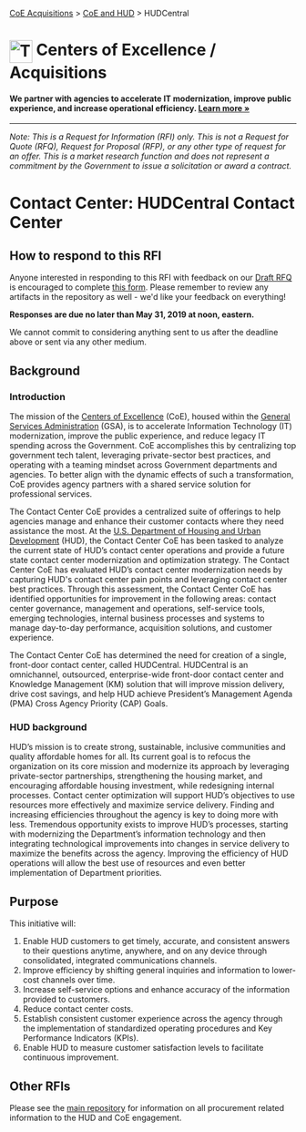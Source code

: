 [CoE Acquisitions](https://github.com/GSA/coe-acquisitions) > [CoE and HUD](https://github.com/GSA/coe-hud-acquisitions) > HUDCentral

<h1><img src="https://coe.gsa.gov/img/coe-logomark.svg" width="40px" align="top" alt="The Centers of Excellence Logo"> Centers of Excellence / Acquisitions</h1>

#### We partner with agencies to accelerate IT modernization, improve public experience, and increase operational efficiency. [Learn more »](https://coe.gsa.gov/about/)

---

*Note: This is a Request for Information (RFI) only. This is not a Request for Quote (RFQ), Request for Proposal (RFP), or any other type of request for an offer. This is a market research function and does not represent a commitment by the Government to issue a solicitation or award a contract.*

# Contact Center: HUDCentral Contact Center

## How to respond to this RFI

Anyone interested in responding to this RFI with feedback on our [Draft RFQ](Draft-RFQ.pdf) is encouraged to complete [this form](https://forms.gle/PJJ4cqxHYFThnYMi9). Please remember to review any artifacts in the repository as well - we'd like your feedback on everything!

**Responses are due no later than May 31, 2019 at noon, eastern.**

We cannot commit to considering anything sent to us after the deadline above or sent via any other medium.

## Background

### Introduction

The mission of the [Centers of Excellence](https://coe.gsa.gov/) (CoE), housed within the [General Services Administration](https://gsa.gov) (GSA), is to accelerate Information Technology (IT) modernization, improve the public experience, and reduce legacy IT spending across the Government. CoE accomplishes this by centralizing top government tech talent, leveraging private-sector best practices, and operating with a teaming mindset across Government departments and agencies. To better align with the dynamic effects of such a transformation, CoE provides agency partners with a shared service solution for professional services.

The Contact Center CoE provides a centralized suite of offerings to help agencies manage and enhance their customer contacts where they need assistance the most. At the [U.S. Department of Housing and Urban Development](https://www.hud.gov/) (HUD), the Contact Center CoE has been tasked to analyze the current state of HUD’s contact center operations and provide a future state contact center modernization and optimization strategy. The Contact Center CoE has evaluated HUD’s contact center modernization needs by capturing HUD's contact center pain points and leveraging contact center best practices. Through this assessment, the Contact Center CoE has identified opportunities for improvement in the following areas: contact center governance, management and operations, self-service tools, emerging technologies, internal business processes and systems to manage day-to-day performance, acquisition solutions, and customer experience.

The Contact Center CoE has determined the need for creation of a single, front-door contact center, called HUDCentral. HUDCentral is an omnichannel, outsourced, enterprise-wide front-door contact center and Knowledge Management (KM) solution that will improve mission delivery, drive cost savings, and help HUD achieve President’s Management Agenda (PMA) Cross Agency Priority (CAP) Goals.

### HUD background

HUD’s mission is to create strong, sustainable, inclusive communities and quality affordable homes for all. Its current goal is to refocus the organization on its core mission and modernize its approach by leveraging private-sector partnerships, strengthening the housing market, and encouraging affordable housing investment, while redesigning internal processes. Contact center optimization will support HUD’s objectives to use resources more effectively and maximize service delivery. Finding and increasing efficiencies throughout the agency is key to doing more with less. Tremendous opportunity exists to improve HUD’s processes, starting with modernizing the Department’s information technology and then integrating technological improvements into changes in service delivery to maximize the benefits across the agency. Improving the efficiency of HUD operations will allow the best use of resources and even better implementation of Department priorities.

## Purpose

This initiative will:

1. Enable HUD customers to get timely, accurate, and consistent answers to their questions anytime, anywhere, and on any device through consolidated, integrated communications channels.
2. Improve efficiency by shifting general inquiries and information to lower-cost channels over time.
3. Increase self-service options and enhance accuracy of the information provided to customers.
4. Reduce contact center costs.
5. Establish consistent customer experience across the agency through the implementation of standardized operating procedures and Key Performance Indicators (KPIs).
6. Enable HUD to measure customer satisfaction levels to facilitate continuous improvement.

## Other RFIs
Please see the [main repository](https://github.com/GSA/coe-hud-acquisitions/) for information on all procurement related information to the HUD and CoE engagement.
